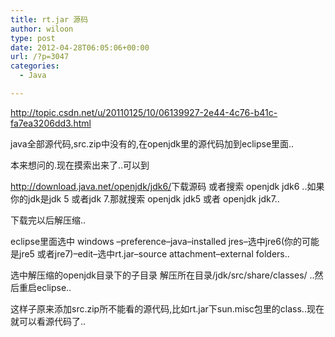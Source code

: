 ```yaml
---
title: rt.jar 源码
author: wiloon
type: post
date: 2012-04-28T06:05:06+00:00
url: /?p=3047
categories:
  - Java

---
```

<http://topic.csdn.net/u/20110125/10/06139927-2e44-4c76-b41c-fa7ea3206dd3.html>

java全部源代码,src.zip中没有的,在openjdk里的源代码加到eclipse里面..
  
本来想问的.现在摸索出来了..可以到
  
<http://download.java.net/openjdk/jdk6/>下载源码 或者搜索 openjdk jdk6 ..如果你的jdk是jdk 5 或者jdk 7.那就搜索 openjdk jdk5 或者 openjdk jdk7..
  
下载完以后解压缩..

eclipse里面选中 windows &#8211;preference&#8211;java&#8211;installed jres&#8211;选中jre6(你的可能是jre5 或者jre7)&#8211;edit&#8211;选中rt.jar&#8211;source attachment&#8211;external folders..
  
选中解压缩的openjdk目录下的子目录 解压所在目录/jdk/src/share/classes/ ..然后重启eclipse..
  
这样子原来添加src.zip所不能看的源代码,比如rt.jar下sun.misc包里的class..现在就可以看源代码了..